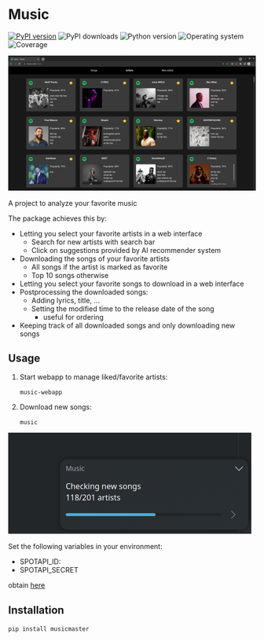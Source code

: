 # Music
[![PyPI version](https://badge.fury.io/py/musicmaster.svg)](https://badge.fury.io/py/musicmaster)
![PyPI downloads](https://img.shields.io/pypi/dm/musicmaster)
![Python version](https://img.shields.io/badge/python-3.10+-brightgreen)
![Operating system](https://img.shields.io/badge/os-linux-brightgreen)
![Coverage](https://img.shields.io/badge/coverage-100%25-brightgreen)

![example view](https://github.com/quintenroets/music/blob/main/assets/examples/artists.png?raw=true)

A project to analyze your favorite music

The package achieves this by:
* Letting you select your favorite artists in a web interface
    * Search for new artists with search bar
    * Click on suggestions provided by AI recommender system
* Downloading the songs of your favorite artists
    * All songs if the artist is marked as favorite
    * Top 10 songs otherwise
* Letting you select your favorite songs to download in a web interface
* Postprocessing the downloaded songs:
    * Adding lyrics, title, ...
    * Setting the modified time to the release date of the song
        * useful for ordering
* Keeping track of all downloaded songs and only downloading new songs


## Usage
1) Start webapp to manage liked/favorite artists:
    ```shell
    music-webapp
    ```
2) Download new songs:
    ```shell
    music
    ```

![progress example](https://github.com/quintenroets/music/blob/main/assets/examples/updating.png?raw=true)

Set the following variables in your environment:
* SPOTAPI_ID:
* SPOTAPI_SECRET

obtain [here](https://developer.spotify.com/documentation/general/guides/authorization/app-settings/)

## Installation
```shell
pip install musicmaster
```

